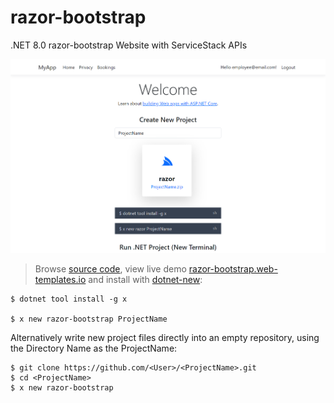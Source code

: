 # razor-bootstrap

.NET 8.0 razor-bootstrap Website with ServiceStack APIs

[![](https://raw.githubusercontent.com/ServiceStack/Assets/master/csharp-templates/razor-bootstrap.png)](http://razor-bootstrap.web-templates.io/)

> Browse [source code](https://github.com/NetCoreTemplates/razor-bootstrap), view live demo [razor-bootstrap.web-templates.io](https://razor-bootstrap.web-templates.io) and install with [dotnet-new](https://docs.servicestack.net/dotnet-new):

    $ dotnet tool install -g x

    $ x new razor-bootstrap ProjectName

Alternatively write new project files directly into an empty repository, using the Directory Name as the ProjectName:

    $ git clone https://github.com/<User>/<ProjectName>.git
    $ cd <ProjectName>
    $ x new razor-bootstrap

